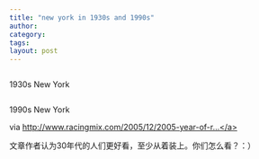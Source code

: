 ```yaml
---
title: "new york in 1930s and 1990s"
author:
category: 
tags: 
layout: post
---
```

<img src="http://www.wilsontai.com/racingmix/nov05/racingmix_fifth_avenue38.jpg" alt="" />

1930s New York

<img src="http://www.wilsontai.com/racingmix/nov05/racingmix_fifth_avenue97.jpg" alt="" />

1990s New York

via <a href="http://www.racingmix.com/2005/12/2005-year-of-rooster.html">http://www.racingmix.com/2005/12/2005-year-of-r...</a>

文章作者认为30年代的人们更好看，至少从着装上。你们怎么看？：）

